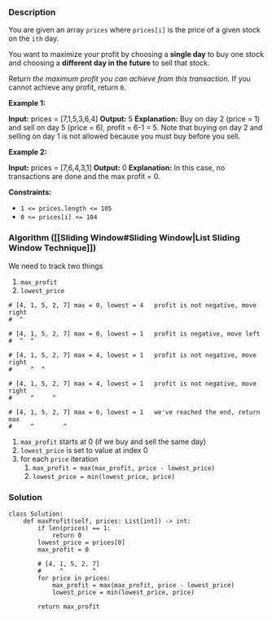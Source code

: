 ### Description

You are given an array `prices` where `prices[i]` is the price of a given stock on the `ith` day.

You want to maximize your profit by choosing a **single day** to buy one stock and choosing a **different day in the future** to sell that stock.

Return _the maximum profit you can achieve from this transaction_. If you cannot achieve any profit, return `0`.

**Example 1:**

**Input:** prices = [7,1,5,3,6,4]
**Output:** 5
**Explanation:** Buy on day 2 (price = 1) and sell on day 5 (price = 6), profit = 6-1 = 5.
Note that buying on day 2 and selling on day 1 is not allowed because you must buy before you sell.

**Example 2:**

**Input:** prices = [7,6,4,3,1]
**Output:** 0
**Explanation:** In this case, no transactions are done and the max profit = 0.

**Constraints:**

- `1 <= prices.length <= 105`
- `0 <= prices[i] <= 104`

### Algorithm ([[Sliding Window#Sliding Window|List Sliding Window Technique]])

We need to track two things
1. `max_profit`
2. `lowest_price`

```
# [4, 1, 5, 2, 7] max = 0, lowest = 4   profit is not negative, move right
#  ^

# [4, 1, 5, 2, 7] max = 0, lowest = 1   profit is negative, move left
#  ^  ^

# [4, 1, 5, 2, 7] max = 4, lowest = 1   profit is not negative, move right
#     ^  ^

# [4, 1, 5, 2, 7] max = 4, lowest = 1   profit is not negative, move right
#     ^     ^

# [4, 1, 5, 2, 7] max = 6, lowest = 1   we've reached the end, return max
#     ^        ^
```

1. `max_profit` starts at 0 (if we buy and sell the same day)
2. `lowest_price` is set to value at index 0
3. for each `price` iteration
	1. `max_profit = max(max_profit, price - lowest_price)`
	2. `lowest_price = min(lowest_price, price)`

### Solution

```
class Solution:  
    def maxProfit(self, prices: List[int]) -> int:  
        if len(prices) == 1:  
            return 0  
        lowest_price = prices[0]  
        max_profit = 0  
  
        # [4, 1, 5, 2, 7]  
        #     ^        ^  
        for price in prices:  
            max_profit = max(max_profit, price - lowest_price)  
            lowest_price = min(lowest_price, price)  
  
        return max_profit
```